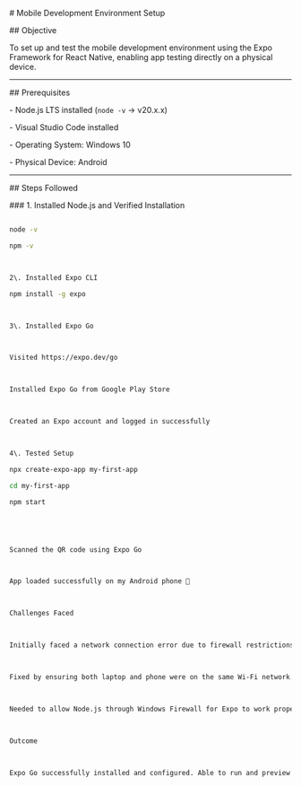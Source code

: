 \# Mobile Development Environment Setup



\## Objective

To set up and test the mobile development environment using the Expo Framework for React Native, enabling app testing directly on a physical device.



---



\## Prerequisites

\- Node.js LTS installed (`node -v` → v20.x.x)

\- Visual Studio Code installed

\- Operating System: Windows 10

\- Physical Device: Android



---



\## Steps Followed



\### 1. Installed Node.js and Verified Installation

```bash

node -v

npm -v



2\. Installed Expo CLI

npm install -g expo



3\. Installed Expo Go



Visited https://expo.dev/go



Installed Expo Go from Google Play Store



Created an Expo account and logged in successfully



4\. Tested Setup

npx create-expo-app my-first-app

cd my-first-app

npm start





Scanned the QR code using Expo Go



App loaded successfully on my Android phone 🎉



Challenges Faced



Initially faced a network connection error due to firewall restrictions.



Fixed by ensuring both laptop and phone were on the same Wi-Fi network.



Needed to allow Node.js through Windows Firewall for Expo to work properly.



Outcome



Expo Go successfully installed and configured. Able to run and preview React Native apps on a physical device. Environment ready for upcoming mobile development tasks.

